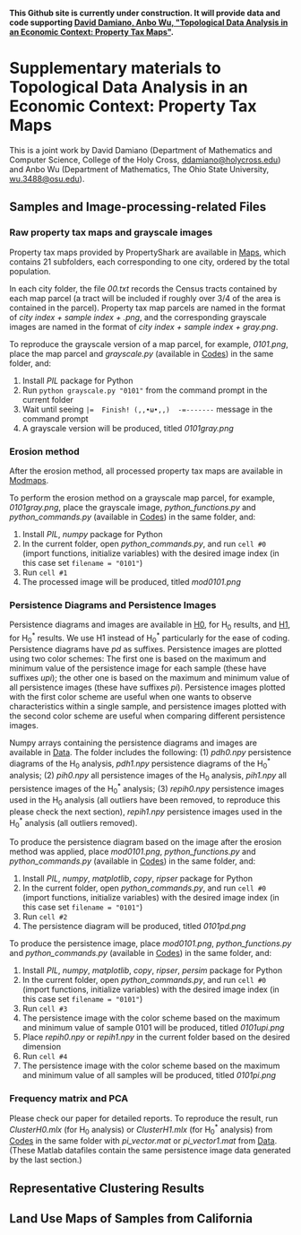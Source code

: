 __This Github site is currently under construction. It will provide data and code supporting [David Damiano, Anbo Wu, "Topological Data Analysis in an Economic Context: Property Tax Maps"](https://ieeexplore.ieee.org/document/9671276).__

# Supplementary materials to Topological Data Analysis in an Economic Context: Property Tax Maps
This is a joint work by David Damiano (Department of Mathematics and Computer Science, College of the Holy Cross, ddamiano@holycross.edu) and Anbo Wu (Department of Mathematics, The Ohio State University, wu.3488@osu.edu).
## Samples and Image-processing-related Files
### Raw property tax maps and grayscale images
Property tax maps provided by PropertyShark are available in [Maps](/Maps), which contains 21 subfolders, each corresponding to one city, ordered by the total population. 

In each city folder, the file _00.txt_ records the Census tracts contained by each map parcel (a tract will be included if roughly over 3/4 of the area is contained in the parcel). Property tax map parcels are named in the format of _city index + sample index + .png_, and the corresponding grayscale images are named in the format of _city index + sample index + gray.png_.

To reproduce the grayscale version of a map parcel, for example, _0101.png_, place the map parcel and _grayscale.py_ (available in [Codes](/Codes)) in the same folder, and:
1. Install _PIL_ package for Python
2. Run `python grayscale.py "0101"` from the command prompt in the current folder
3. Wait until seeing `|=  Finish! (,,•ω•,,)  -=-------` message in the command prompt
4. A grayscale version will be produced, titled _0101gray.png_

### Erosion method
After the erosion method, all processed property tax maps are available in [Modmaps](/Mpdmaps).

To perform the erosion method on a grayscale map parcel, for example, _0101gray.png_, place the grayscale image, _python_functions.py_ and _python_commands.py_ (available in [Codes](/Codes)) in the same folder, and:
1. Install _PIL_, _numpy_ package for Python
2. In the current folder, open _python_commands.py_, and run ```cell #0``` (import functions, initialize variables) with the desired image index (in this case set ```filename = "0101"```)
3. Run ```cell #1```
4. The processed image will be produced, titled _mod0101.png_

### Persistence Diagrams and Persistence Images
Persistence diagrams and images are available in [H0](/H0), for H<sub>0</sub> results, and [H1](/H1), for H<sub>0</sub><sup>\*</sup> results. We use H1 instead of H<sub>0</sub><sup>\*</sup> particularly for the ease of coding. Persistence diagrams have _pd_ as suffixes. Persistence images are plotted using two color schemes: The first one is based on the maximum and minimum value of the persistence image for each sample (these have suffixes _upi_); the other one is based on the maximum and minimum value of all persistence images (these have suffixes _pi_). Persistence images plotted with the first color scheme are useful when one wants to observe characteristics within a single sample, and persistence images plotted with the second color scheme are useful when comparing different persistence images.

Numpy arrays containing the persistence diagrams and images are available in [Data](/Data). The folder includes the following: (1) _pdh0.npy_ persistence diagrams of the H<sub>0</sub> analysis, _pdh1.npy_ persistence diagrams of the H<sub>0</sub><sup>\*</sup> analysis; (2) _pih0.npy_ all persistence images of the H<sub>0</sub> analysis, _pih1.npy_ all persistence images of the H<sub>0</sub><sup>\*</sup> analysis; (3) _repih0.npy_ persistence images used in the H<sub>0</sub> analysis (all outliers have been removed, to reproduce this please check the next section), _repih1.npy_ persistence images used in the H<sub>0</sub><sup>\*</sup> analysis (all outliers removed).

To produce the persistence diagram based on the image after the erosion method was applied, place _mod0101.png_, _python_functions.py_ and _python_commands.py_ (available in [Codes](/Codes)) in the same folder, and:
1. Install _PIL_, _numpy_, _matplotlib_, _copy_, _ripser_ package for Python
2. In the current folder, open _python_commands.py_, and run ```cell #0``` (import functions, initialize variables) with the desired image index (in this case set ```filename = "0101"```)
3. Run ```cell #2```
4. The persistence diagram will be produced, titled _0101pd.png_

To produce the persistence image, place _mod0101.png_, _python_functions.py_ and _python_commands.py_ (available in [Codes](/Codes)) in the same folder, and:
1. Install _PIL_, _numpy_, _matplotlib_, _copy_, _ripser_, _persim_ package for Python
2. In the current folder, open _python_commands.py_, and run ```cell #0``` (import functions, initialize variables) with the desired image index (in this case set ```filename = "0101"```)
3. Run ```cell #3```
4. The persistence image with the color scheme based on the maximum and minimum value of sample 0101 will be produced, titled _0101upi.png_
5. Place _repih0.npy_ or _repih1.npy_ in the current folder based on the desired dimension
6. Run ```cell #4```
7. The persistence image with the color scheme based on the maximum and minimum value of all samples will be produced, titled _0101pi.png_

### Frequency matrix and PCA
Please check our paper for detailed reports. To reproduce the result, run _ClusterH0.mlx_ (for H<sub>0</sub> analysis) or _ClusterH1.mlx_ (for H<sub>0</sub><sup>\*</sup> analysis) from [Codes](/Codes) in the same folder with _pi_vector.mat_ or _pi_vector1.mat_ from [Data](/Data). (These Matlab datafiles contain the same persistence image data generated by the last section.)

## Representative Clustering Results

## Land Use Maps of Samples from California
